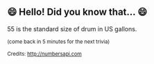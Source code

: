 ## 😄 Hello! Did you know that... 😄
55 is the standard size of drum in US gallons.

<sup>(come back in 5 minutes for the next trivia)</sup>


<sup>Credits: http://numbersapi.com</sup>
